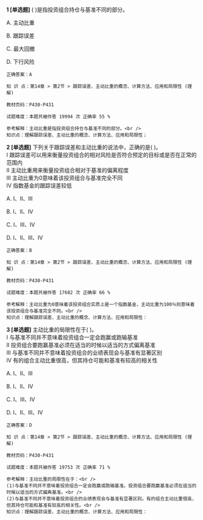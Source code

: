 **1 [单选题]** ( )是指投资组合持仓与基准不同的部分。

A. 主动比重

B. 跟踪误差

C. 最大回撤

D. 下行风险 

```
正确答案：A

知 识 点：第14章 > 第2节 > 跟踪误差、主动比重的概念、计算方法、应用和局限性 (理解)

教材页码：P430-P431

试题难度：本题共被作答 19994 次 正确率 55 %

参考解释：主动比重是指投资组合持仓与基准不同的部分。<br />
知识点：理解跟踪误差、主动比重的概念、计算方法、应用和局限性；
```


**2 [单选题]** 下列关于跟踪误差和主动比重的说法中，正确的是( )。 <br />
Ⅰ 跟踪误差可以用来衡量投资组合的相对风险是否符合预定的目标或是否在正常的范围内 <br />
Ⅱ 主动比重用来衡量投资组合相对于基准的偏离程度 <br />
Ⅲ 主动比重为0意味着该投资组合与基准完全不同 <br />
Ⅳ 指数基金的跟踪误差较低

A. Ⅰ、Ⅱ、Ⅲ

B. Ⅰ、Ⅱ、Ⅳ

C. Ⅰ、Ⅲ、Ⅳ

D. Ⅰ、Ⅱ、Ⅲ、Ⅳ 

```
正确答案：B

知 识 点：第14章 > 第2节 > 跟踪误差、主动比重的概念、计算方法、应用和局限性 (理解)

教材页码：P430-P431

试题难度：本题共被作答 17682 次 正确率 66 %

参考解释：主动比重为0意味着该投资组合实质上是一个指数基金，主动比重为100％则意味着该投资组合与基准完全不同。<br />
知识点：理解跟踪误差、主动比重的概念、计算方法、应用和局限性：
```


**3 [单选题]** 主动比重的局限性在于( )。 <br />
Ⅰ 与基准不同并不意味着投资组合一定会跑赢或跑输基准 <br />
Ⅱ 投资组合要跑赢基准必须在适当的时候以适当的方式偏离基准 <br />
Ⅲ 与基准不同并不意味着投资组合的业绩表现会与基准有显著区别 <br />
Ⅳ 有的组合主动比重很高，但其持仓可能和基准有较高的相关性

A. Ⅰ、Ⅱ、Ⅲ

B. Ⅰ、Ⅱ、Ⅳ

C. Ⅰ、Ⅲ、Ⅳ

D. Ⅰ、Ⅱ、Ⅲ、Ⅳ 

```
正确答案：D

知 识 点：第14章 > 第2节 > 跟踪误差、主动比重的概念、计算方法、应用和局限性 (理解)

教材页码：P430-P431

试题难度：本题共被作答 19753 次 正确率 71 %

参考解释：主动比重的局限性在于：<br />
(1)与基准不同并不意味着投资组合一定会跑赢或跑输基准。投资组合要跑赢基准必须在适当的时候以适当的方式偏离基准。<br />
(2)与基准不同并不意味着投资组合的业绩表现会与基准有显著区别。有的组合主动比重很高，但其持仓可能和基准有较高的相关性。<br />
知识点：理解跟踪误差、主动比重的概念、计算方法、应用和局限性：
```

